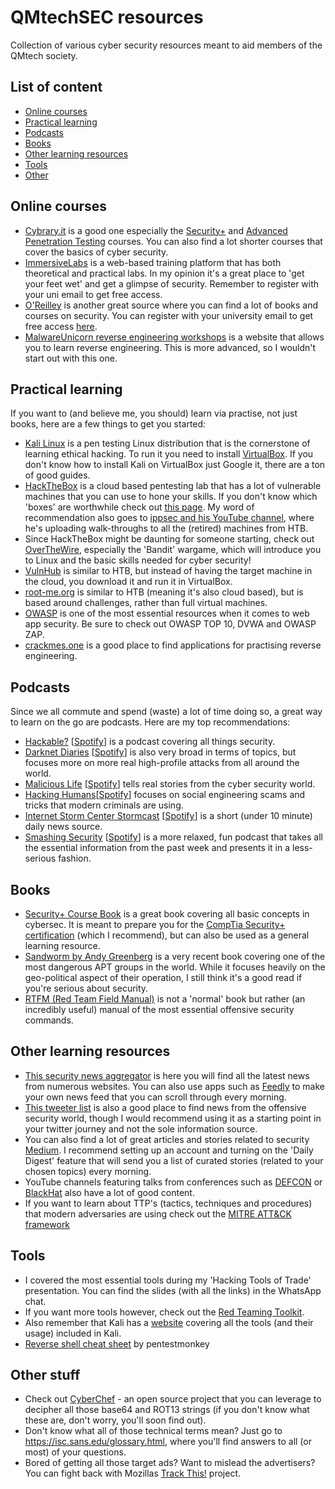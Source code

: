 # QMtechSEC resources
Collection of various cyber security resources meant to aid members of the QMtech society. 

## List of content
- [Online courses](#online)
- [Practical learning](#practical)
- [Podcasts](#podcasts)
- [Books](#books)
- [Other learning resources](#other)
- [Tools](#tools)
- [Other](#random)



## Online courses <a name="paragraph1"></a>
- [Cybrary.it](https://cybrary.it/) is a good one especially the [Security+](https://www.cybrary.it/course/comptia-security-plus/) and [Advanced Penetration Testing](https://www.cybrary.it/course/advanced-penetration-testing/) courses. You can also find a lot shorter courses that cover the basics of cyber security. 
- [ImmersiveLabs](https://dca.immersivelabs.online/) is a web-based training platform that has both theoretical and practical labs. In my opinion it's a great place to 'get your feet wet' and get a glimpse of security. Remember to register with your uni email to get free access. 
- [O'Reilley](https://learning.oreilly.com/home/) is another great source where you can find a lot of books and courses on security. You can register with your university email to get free access [here](https://www.safaribooksonline.com/library/view/temporary-access/?orpq).
- [MalwareUnicorn reverse engineering workshops](https://malwareunicorn.org/#/) is a website that allows you to learn reverse engineering. This is more advanced, so I wouldn't start out with this one. 

## Practical learning <a name="practical"></a>
If you want to (and believe me, you should) learn via practise, not just books, here are a few things to get you started:

- [Kali Linux](https://kali.org/) is a pen testing Linux distribution that is the cornerstone of learning ethical hacking. To run it you need to install [VirtualBox](https://www.virtualbox.org/). If you don't know how to install Kali on VirtualBox just Google it, there are a ton of good guides. 
- [HackTheBox](https://hackthebox.eu/) is a cloud based pentesting lab that has a lot of vulnerable machines that you can use to hone your skills. If you don't know which 'boxes' are worthwhile check out [this page](https://docs.google.com/spreadsheets/d/1dwSMIAPIam0PuRBkCiDI88pU3yzrqqHkDtBngUHNCw8/htmlview#). My word of recommendation also goes to [ippsec and his YouTube channel](https://www.youtube.com/channel/UCa6eh7gCkpPo5XXUDfygQQA), where he's uploading walk-throughs to all the (retired) machines from HTB.
- Since HackTheBox might be daunting for someone starting, check out [OverTheWire](https://overthewire.org/wargames/), especially the 'Bandit' wargame, which will introduce you to Linux and the basic skills needed for cyber security! 
- [VulnHub](https://www.vulnhub.com/) is similar to HTB, but instead of having the target machine in the cloud, you download it and run it in VirtualBox. 
- [root-me.org](https://www.root-me.org/?lang=en) is similar to HTB (meaning it's also cloud based), but is based around challenges, rather than full virtual machines.
- [OWASP](https://www.owasp.org/index.php/Main_Page) is one of the most essential resources when it comes to web app security. Be sure to check out OWASP TOP 10, DVWA and OWASP ZAP.
- [crackmes.one](https://crackmes.one/) is a good place to find applications for practising reverse engineering. 

## Podcasts <a name="podcasts"></a>
Since we all commute and spend (waste) a lot of time doing so, a great way to learn on the go are podcasts. Here are my top recommendations:

- [Hackable?](https://hackablepodcast.com/) [[Spotify](https://open.spotify.com/show/77s2POytwHIUGHZHKS01Ct?si=4gE6uHEERKCXDC4P-hNk3A)] is a podcast covering all things security.
- [Darknet Diaries](https://darknetdiaries.com/) [[Spotify](https://open.spotify.com/show/4XPl3uEEL9hvqMkoZrzbx5?si=QKLxc01_TyaK82a1QS1Dbg5)] is also very broad in terms of topics, but focuses more on more real high-profile attacks from all around the world. 
- [Malicious Life](https://malicious.life/) [[Spotify](https://open.spotify.com/show/1KHIsaZ9mX0NbzPrfId00q?si=TDmk8Ff_S7qVKBOoZXj99A)] tells real stories from the cyber security world. 
- [Hacking Humans](https://thecyberwire.com/podcasts/hacking-humans.html)[[Spotify](https://open.spotify.com/show/1KHIsaZ9mX0NbzPrfId00q?si=J9MEDhigQVKV070gYC3-Aw)] focuses on social engineering scams and tricks that modern criminals are using. 
- [Internet Storm Center Stormcast](https://isc.sans.edu/podcast.html) [[Spotify](https://open.spotify.com/show/4orGHEysjCAWvGEbHzeL9A?si=fzPpIVvwTWKR0UwWwWe4yA)] is a short (under 10 minute) daily news source.
- [Smashing Security](https://www.smashingsecurity.com/) [[Spotify](https://open.spotify.com/show/3J7pBxEu43nCnRTSXaan8S?si=vB6VrBNMQrKfH6pyiedZog)] is a more relaxed, fun podcast that takes all the essential information from the past week and presents it in a less-serious fashion. 

## Books <a name="books"></a>
- [Security+ Course Book](https://www.amazon.co.uk/CompTIA-Security-Get-Certified-Ahead/dp/1939136059/) is a great book covering all basic concepts in cybersec. It is meant to prepare you for the [CompTia Security+ certification](https://www.comptia.org/certifications/security) (which I recommend), but can also be used as a general learning resource. 
- [Sandworm by Andy Greenberg](https://www.amazon.co.uk/Sandworm-Cyberwar-Kremlins-Dangerous-Hackers/dp/0385544405/) is a very recent book covering one of the most dangerous APT groups in the world. While it focuses heavily on the geo-political aspect of their operation, I still think it's a good read if you're serious about security. 
- [RTFM (Red Team Field Manual)](https://www.amazon.co.uk/Rtfm-Red-Team-Field-Manual/dp/1494295504/) is not a 'normal' book but rather (an incredibly useful) manual of the most essential offensive security commands. 

## Other learning resources <a name="other"></a>
- [This security news aggregator](https://security.didici.cc/news) is here you will find all the latest news from numerous websites. You can also use apps such as [Feedly](https://feedly.com/) to make your own news feed that you can scroll through every morning. 
- [This tweeter list](https://twitter.com/Zloool/lists/g-hackers) is also a good place to find news from the offensive security world, though I would recommend using it as a starting point in your twitter journey and not the sole information source. 
- You can also find a lot of great articles and stories related to security [Medium](https://medium.com). I recommend setting up an account and turning on the 'Daily Digest' feature that will send you a list of curated stories (related to your chosen topics) every morning. 
- YouTube channels featuring talks from conferences such as [DEFCON](https://www.youtube.com/user/DEFCONConference) or [BlackHat](https://www.youtube.com/user/BlackHatOfficialYT) also have a lot of good content. 
- If you want to learn about TTP's (tactics, techniques and procedures) that modern adversaries are using check out the [MITRE ATT&CK framework](https://attack.mitre.org/)

## Tools <a name="tools"></a>
- I covered the most essential tools during my 'Hacking Tools of Trade' presentation. You can find the slides (with all the links) in the WhatsApp chat. 
- If you want more tools however, check out the [Red Teaming Toolkit](https://github.com/infosecn1nja/Red-Teaming-Toolkit).
- Also remember that Kali has a [website](https://tools.kali.org/) covering all the tools (and their usage) included in Kali. 
- [Reverse shell cheat sheet](http://pentestmonkey.net/cheat-sheet/shells/reverse-shell-cheat-sheet) by pentestmonkey

## Other stuff <a name="random"></a>
- Check out [CyberChef](https://gchq.github.io/CyberChef/) - an open source project that you can leverage to decipher all those base64 and ROT13 strings (if you don't know what these are, don't worry, you'll soon find out). 
- Don't know what all of those technical terms mean? Just go to https://isc.sans.edu/glossary.html, where you'll find answers to all (or most) of your questions. 
- Bored of getting all those target ads? Want to mislead the advertisers? You can fight back with Mozillas [Track This!](https://trackthis.link/) project.

